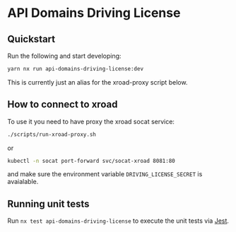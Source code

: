 <!-- gitbook-ignore -->

# API Domains Driving License

## Quickstart

Run the following and start developing:

```bash
yarn nx run api-domains-driving-license:dev
```

This is currently just an alias for the xroad-proxy script below.

## How to connect to xroad

To use it you need to have proxy the xroad socat service:

```bash
./scripts/run-xroad-proxy.sh
```

or

```bash
kubectl -n socat port-forward svc/socat-xroad 8081:80
```

and make sure the environment variable `DRIVING_LICENSE_SECRET` is avaialable.

## Running unit tests

Run `nx test api-domains-driving-license` to execute the unit tests via
[Jest](https://jestjs.io).
